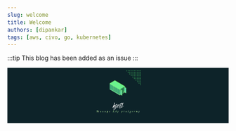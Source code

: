 ```yaml
---
slug: welcome
title: Welcome
authors: [dipankar]
tags: [aws, civo, go, kubernetes]
---
```

:::tip
This blog has been added as an issue
:::

<!-- [Docusaurus blogging features](https://docusaurus.io/docs/blog) are powered by the [blog plugin](https://docusaurus.io/docs/api/plugins/@docusaurus/plugin-content-blog).

Simply add Markdown files (or folders) to the `blog` directory.

Regular blog authors can be added to `authors.yml`.

The blog post date can be extracted from filenames, such as:

- `2019-05-30-welcome.md`
- `2019-05-30-welcome/index.md`

A blog post folder can be convenient to co-locate blog post images: -->

![Docusaurus Plushie](./ksctl-cover.png)

<!-- The blog supports tags as well!

**And if you don't want a blog**: just delete this directory, and use `blog: false` in your Docusaurus config. -->
